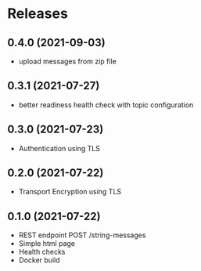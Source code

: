 # Releases

## 0.4.0 (2021-09-03)
* upload messages from zip file

## 0.3.1 (2021-07-27)
* better readiness health check with topic configuration

## 0.3.0 (2021-07-23)
* Authentication using TLS

## 0.2.0 (2021-07-22)
* Transport Encryption using TLS

## 0.1.0 (2021-07-22)
* REST endpoint POST /string-messages
* Simple html page
* Health checks
* Docker build